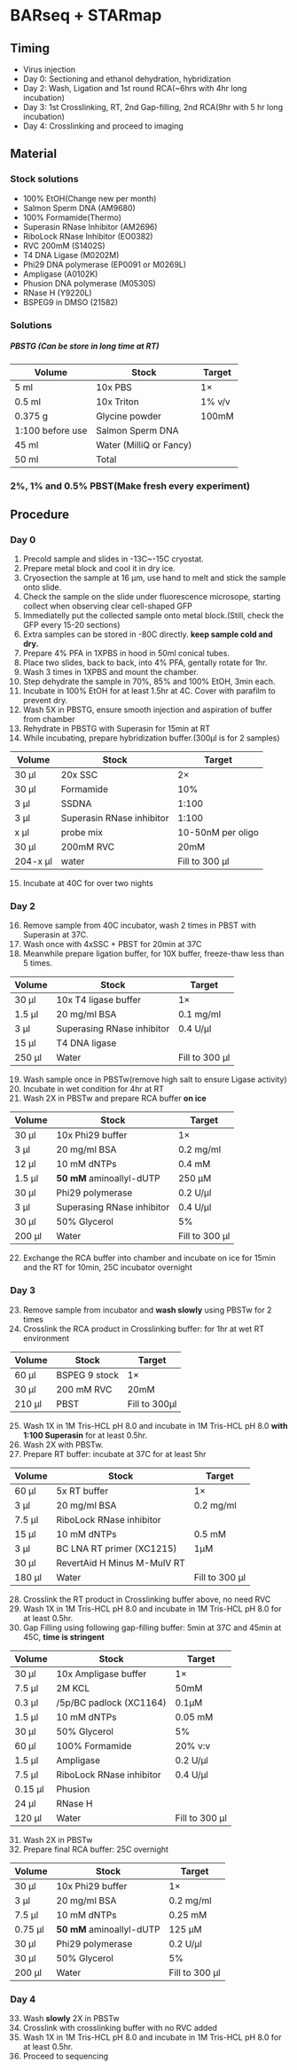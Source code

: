 # BARseq + STARmap

## Timing
- Virus injection
- Day 0: Sectioning and ethanol dehydration, hybridization
- Day 2: Wash, Ligation and 1st round RCA(~6hrs with 4hr long incubation)
- Day 3: 1st Crosslinking, RT, 2nd Gap-filling, 2nd RCA(9hr with 5 hr long incubation)
- Day 4: Crosslinking and proceed to imaging

## Material

### Stock solutions
- 100% EtOH(Change new per month)
- Salmon Sperm DNA (AM9680)
- 100% Formamide(Thermo)
- Superasin RNase Inhibitor (AM2696)
- RiboLock RNase Inhibitor (EO0382)
- RVC 200mM (S1402S)
- T4 DNA Ligase (M0202M)
- Phi29 DNA polymerase (EP0091 or M0269L)
- Ampligase (A0102K)
- Phusion DNA polymerase (M0530S)
- RNase H (Y9220L)
- BSPEG9 in DMSO (21582)

### Solutions

##### PBSTG (Can be store in long time at RT)
| Volume  | Stock                   | Target    |
| ------- | ----------------------- | --------- |
| 5 ml    | 10x PBS                 | 1×        |
| 0.5 ml  | 10x Triton              | 1% v/v    |
| 0.375 g | Glycine powder          | 100mM     |
| 1:100 before use | Salmon Sperm DNA        |      |
| 45 ml   | Water (MilliQ or Fancy) |           |
| 50 ml   | Total                   |           |

### 2%, 1% and 0.5% PBST(Make fresh every experiment)

## Procedure

### Day 0
1. Precold sample and slides in -13C~-15C cryostat.
2. Prepare metal block and cool it in dry ice.
3. Cryosection the sample at 16 μm, use hand to melt and stick the sample onto slide.
4. Check the sample on the slide under fluorescence microsope, starting collect when observing clear cell-shaped GFP
5. Immediatelly put the collected sample onto metal block.(Still, check the GFP every 15-20 sections)
6. Extra samples can be stored in -80C directly. **keep sample cold and dry.**
7. Prepare 4% PFA in 1XPBS in hood in 50ml conical tubes.
8. Place two slides, back to back, into 4% PFA, gentally rotate for 1hr.
9. Wash 3 times in 1XPBS and mount the chamber.
10. Step dehydrate the sample in 70%, 85% and 100% EtOH, 3min each.
11. Incubate in 100% EtOH for at least 1.5hr at 4C. Cover with parafilm to prevent dry.
12. Wash 5X in PBSTG, ensure smooth injection and aspiration of buffer from chamber
13. Rehydrate in PBSTG with Superasin for 15min at RT
14. While incubating, prepare hybridization buffer.(300μl is for 2 samples)

| Volume  | Stock                  | Target    |
| ------- | ---------------------- | --------- |
| 30 μl  | 20x SSC                | 2×        |
| 30 μl  | Formamide              | 10%       |
| 3 μl  | SSDNA    | 1:100 |
| 3 μl  | Superasin RNase inhibitor | 1:100     |
| x μl  | probe mix | 10-50nM per oligo     |
| 30 μl  | 200mM RVC               | 20mM        |
| 204-x μl | water         | Fill to 300 μl |

15. Incubate at 40C for over two nights

### Day 2
16. Remove sample from 40C incubator, wash 2 times in PBST with Superasin at 37C.
17. Wash once with 4xSSC + PBST for 20min at 37C
18. Meanwhile prepare ligation buffer, for 10X buffer, freeze-thaw less than 5 times.

| Volume  | Stock                  | Target    |
| ------- | ---------------------- | --------- |
| 30 μl    | 10x T4 ligase buffer   | 1×        |
| 1.5 μl  | 20 mg/ml BSA           | 0.1 mg/ml |
| 3 μl  | Superasing RNase inhibitor | 0.4 U/μl  |
| 15 μl  | T4 DNA ligase          |           |
| 250 μl   | Water                  | Fill to 300 μl |
19. Wash sample once in PBSTw(remove high salt to ensure Ligase activity)
20. Incubate in wet condition for 4hr at RT
21. Wash 2X in PBSTw and prepare RCA buffer **on ice**

| Volume  | Stock                             | Target    |
| ------- | --------------------------------- | --------- |
| 30 μl    | 10x Phi29 buffer              | 1×        |
| 3 μl  | 20 mg/ml BSA                      | 0.2 mg/ml |
| 12 μl | 10 mM dNTPs                       | 0.4 mM   |
| 1.5 μl  | **50 mM** aminoallyl-dUTP          | 250 μM     |
| 30 μl  | Phi29 polymerase | 0.2 U/μl  |
| 3 μl  | Superasing RNase inhibitor            | 0.4 U/μl  |
| 30 μl    | 50% Glycerol              | 5%        |
| 200 μl | Water                             |   Fill to 300 μl   |
22. Exchange the RCA buffer into chamber and incubate on ice for 15min and the RT for 10min, 25C incubator overnight

### Day 3
23. Remove sample from incubator and **wash slowly** using PBSTw for 2 times
24. Crosslink the RCA product in Crosslinking buffer: for 1hr at wet RT environment

| Volume  | Stock                             | Target    |
| ------- | --------------------------------- | --------- |
| 60 μl    | BSPEG 9 stock              | 1×        |
| 30 μl | 200 mM RVC  | 20mM   |
| 210 μl  | PBST          | Fill to 300μl |
25. Wash 1X in 1M Tris-HCL pH 8.0 and incubate in 1M Tris-HCL pH 8.0 **with 1:100 Superasin** for at least 0.5hr.
26. Wash 2X with PBSTw.
27. Prepare RT buffer: incubate at 37C for at least 5hr

| Volume  | Stock                  | Target    |
| ------- | ---------------------- | --------- |
| 60 μl    | 5x RT buffer   | 1×   |
| 3 μl  | 20 mg/ml BSA           | 0.2 mg/ml |
| 7.5 μl  | RiboLock RNase inhibitor |  |
| 15 μl | 10 mM dNTPs                       | 0.5 mM   |
| 3 μl  | BC LNA RT primer (XC1215)          |  1μM   |
| 30 μl  | RevertAid H Minus M-MulV RT          |           |
| 180 μl   | Water                  | Fill to 300 μl |
28. Crosslink the RT product in Crosslinking buffer above, no need RVC
29. Wash 1X in 1M Tris-HCL pH 8.0 and incubate in 1M Tris-HCL pH 8.0 for at least 0.5hr.
30. Gap Filling using following gap-filling buffer: 5min at 37C and 45min at 45C, **time is stringent**

| Volume  | Stock                             | Target    |
| ------- | --------------------------------- | --------- |
| 30 μl    | 10x Ampligase buffer              | 1×        |
| 7.5 μl  | 2M KCL         | 50mM |
| 0.3 μl  | /5p/BC padlock (XC1164)          |  0.1μM   |
| 1.5 μl | 10 mM dNTPs                       | 0.05 mM   |
| 30 μl    | 50% Glycerol              | 5%        |
| 60 μl  | 100% Formamide   | 20% v:v |
| 1.5 μl  | Ampligase | 0.2 U/μl  |
| 7.5 μl  | RiboLock RNase inhibitor      | 0.4 U/μl  |
| 0.15 μl  | Phusion |  |
| 24 μl  | RNase H |  |
| 120 μl | Water      |   Fill to 300 μl   |

31. Wash 2X in PBSTw
32. Prepare final RCA buffer: 25C overnight

| Volume  | Stock                             | Target    |
| ------- | --------------------------------- | --------- |
| 30 μl    | 10x Phi29 buffer              | 1×        |
| 3 μl  | 20 mg/ml BSA                      | 0.2 mg/ml |
| 7.5 μl | 10 mM dNTPs                       | 0.25 mM   |
| 0.75 μl  | **50 mM** aminoallyl-dUTP          | 125 μM     |
| 30 μl  | Phi29 polymerase | 0.2 U/μl  |
| 30 μl    | 50% Glycerol              | 5%        |
| 200 μl | Water                             |   Fill to 300 μl   |

### Day 4
33. Wash **slowly** 2X in PBSTw
34. Crosslink with crosslinking buffer with no RVC added
35. Wash 1X in 1M Tris-HCL pH 8.0 and incubate in 1M Tris-HCL pH 8.0 for at least 0.5hr.
36. Proceed to sequencing




